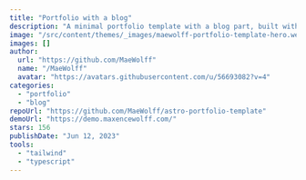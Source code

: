 ```yaml
---
title: "Portfolio with a blog"
description: "A minimal portfolio template with a blog part, built with Astro and Tailwindcss."
image: "/src/content/themes/_images/maewolff-portfolio-template-hero.webp"
images: []
author:
  url: "https://github.com/MaeWolff"
  name: "/MaeWolff"
  avatar: "https://avatars.githubusercontent.com/u/56693082?v=4"
categories:
  - "portfolio"
  - "blog"
repoUrl: "https://github.com/MaeWolff/astro-portfolio-template"
demoUrl: "https://demo.maxencewolff.com/"
stars: 156
publishDate: "Jun 12, 2023"
tools:
  - "tailwind"
  - "typescript"
---
```

